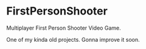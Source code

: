 # FirstPersonShooter
Multiplayer First Person Shooter Video Game.

One of my kinda old projects. Gonna improve it soon.
